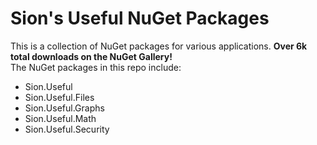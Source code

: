 # Sion's Useful NuGet Packages

This is a collection of NuGet packages for various applications. **Over 6k total downloads on the NuGet Gallery!** <br>
The NuGet packages in this repo include:

- Sion.Useful
- Sion.Useful.Files
- Sion.Useful.Graphs
- Sion.Useful.Math
- Sion.Useful.Security
